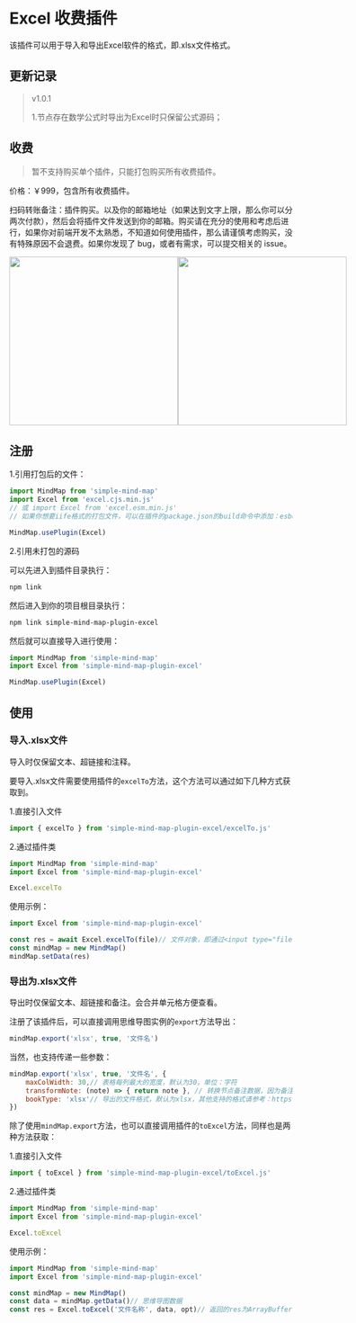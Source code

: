 # Excel 收费插件

该插件可以用于导入和导出Excel软件的格式，即.xlsx文件格式。

## 更新记录

> v1.0.1
>
> 1.节点存在数学公式时导出为Excel时只保留公式源码；

## 收费

> 暂不支持购买单个插件，只能打包购买所有收费插件。

价格：￥999，包含所有收费插件。

扫码转账备注：插件购买。以及你的邮箱地址（如果达到文字上限，那么你可以分两次付款），然后会将插件文件发送到你的邮箱。购买请在充分的使用和考虑后进行，如果你对前端开发不太熟悉，不知道如何使用插件，那么请谨慎考虑购买，没有特殊原因不会退费。如果你发现了 bug，或者有需求，可以提交相关的 issue。

<p style="display:flex;align-items: flex-end;">

<img src="../assets/img/alipay.jpg" style="width: 300px" />
<img src="../assets/img/wechat.jpg" style="width: 300px" />

</p>

## 注册

1.引用打包后的文件：

```js
import MindMap from 'simple-mind-map'
import Excel from 'excel.cjs.min.js'
// 或 import Excel from 'excel.esm.min.js'
// 如果你想要iife格式的打包文件，可以在插件的package.json的build命令中添加：esbuild ./index.js --bundle --minify --external:buffer --format=iife --outfile=./dist/xxx.iife.min.js --global-name=xxx，然后再执行一次npm run build即可生成

MindMap.usePlugin(Excel)
```

2.引用未打包的源码

可以先进入到插件目录执行：

```bash
npm link
```

然后进入到你的项目根目录执行：

```bash
npm link simple-mind-map-plugin-excel
```

然后就可以直接导入进行使用：

```js
import MindMap from 'simple-mind-map'
import Excel from 'simple-mind-map-plugin-excel'

MindMap.usePlugin(Excel)
```

## 使用

### 导入.xlsx文件

导入时仅保留文本、超链接和注释。

要导入.xlsx文件需要使用插件的`excelTo`方法，这个方法可以通过如下几种方式获取到。

1.直接引入文件

```js
import { excelTo } from 'simple-mind-map-plugin-excel/excelTo.js'
```

2.通过插件类

```js
import MindMap from 'simple-mind-map'
import Excel from 'simple-mind-map-plugin-excel'

Excel.excelTo
```

使用示例：

```js
import Excel from 'simple-mind-map-plugin-excel'

const res = await Excel.excelTo(file)// 文件对象，即通过<input type="file">获取到的
const mindMap = new MindMap()
mindMap.setData(res)
```

### 导出为.xlsx文件

导出时仅保留文本、超链接和备注。会合并单元格方便查看。

注册了该插件后，可以直接调用思维导图实例的`export`方法导出：

```js
mindMap.export('xlsx', true, '文件名')
```

当然，也支持传递一些参数：

```js
mindMap.export('xlsx', true, '文件名', {
    maxColWidth: 30,// 表格每列最大的宽度，默认为30，单位：字符
    transformNote: (note) => { return note }, // 转换节点备注数据，因为备注数据不限制格式，你可能使用markdown，或者html，所以可以在这里进行转换，需要返回处理后的备注字符串
    bookType: 'xlsx'// 导出的文件格式，默认为xlsx，其他支持的格式请参考：https://docs.sheetjs.com/docs/api/write-options#supported-output-formats。
})
```

除了使用`mindMap.export`方法，也可以直接调用插件的`toExcel`方法，同样也是两种方法获取：

1.直接引入文件

```js
import { toExcel } from 'simple-mind-map-plugin-excel/toExcel.js'
```

2.通过插件类

```js
import MindMap from 'simple-mind-map'
import Excel from 'simple-mind-map-plugin-excel'

Excel.toExcel
```

使用示例：

```js
import MindMap from 'simple-mind-map'
import Excel from 'simple-mind-map-plugin-excel'

const mindMap = new MindMap()
const data = mindMap.getData()// 思维导图数据
const res = Excel.toExcel('文件名称', data, opt)// 返回的res为ArrayBuffer格式的数据
```

